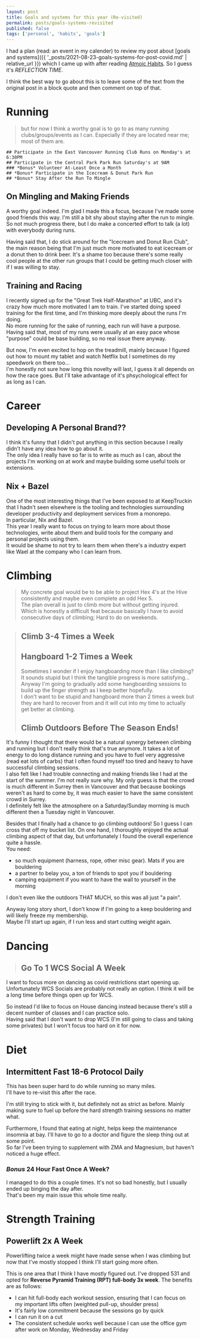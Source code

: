 ```yaml
---
layout: post
title: Goals and systems for this year (Re-visited)
permalink: posts/goals-systems-revisited
published: false
tags: ['personal', 'habits', 'goals']
---
```


I had a plan (read: an event in my calender) to review my post about [goals and systems]({{ '_posts/2021-08-23-goals-systems-for-post-covid.md' | relative_url }}) which I came up with after reading [Atmoic Habits](https://www.goodreads.com/book/show/40121378-atomic-habits). So I guess it's *REFLECTION TIME*.    
   
I think the best way to go about this is to leave some of the text from the original post in a block quote and then comment on top of that.    


# Running
> but for now I think a worthy goal is to go to as many running clubs/groups/events as I can. Especially if they are located near me; most of them are. 

```
## Participate in the East Vancouver Running Club Runs on Monday's at 6:30PM
## Participate in the Central Park Park Run Saturday's at 9AM 
### *Bonus* Volunteer At-Least Once a Month
## *Bonus* Participate in the Icecream & Donut Park Run
## *Bonus* Stay After the Run To Mingle
```

## On Mingling and Making Friends
A worthy goal indeed. I'm glad I made this a focus, because I've made some good friends this way. I'm still a bit shy about staying after the run to mingle. So not much progress there, but I do make a concerted effort to talk (a lot) with everybody during runs.    

Having said that, I do stick around for the "Icecream and Donut Run Club", the main reason being that I'm just much more motivated to eat icecream or a donut then to drink beer. It's a shame too because there's some really cool people at the other run groups that I could be getting much closer with if I was willing to stay.   
## Training and Racing
I recently signed up for the "Great Trek Half-Marathon" at UBC, and it's crazy how much more motivated I am to train. I've started doing speed training for the first time, and I'm thinking more deeply about the runs I'm doing.   
No more running for the sake of running, each run will have a purpose. Having said that, most of my runs were usually at an easy pace whose "purpose" could be base building, so no real issue there anyway.    
   
But now, I'm even excited to hop on the treadmill, mainly because I figured out how to mount my tablet and watch Netflix but I sometimes do my speedwork on there too...    
I'm honestly not sure how long this novelty will last, I guess it all depends on how the race goes. But I'll take advantage of it's phsychological effect for as long as I can.

# Career
## Developing A Personal Brand??
I think it's funny that I didn't put anything in this section because I really didn't have any idea how to go about it.     
The only idea I really have so far is to write as much as I can, about the projects I'm working on at work and maybe building some useful tools or extensions.    

## Nix + Bazel
One of the most interesting things that I've been exposed to at KeepTruckin that I hadn't seen elsewhere is the tooling and technologies surrounding developer productivity and deployment services from a monorepo.    
In particular, Nix and Bazel.    
This year I really want to focus on trying to learn more about those technologies, write about them and build tools for the company and personal projects using them.   
It would be shame to not try to learn them when there's a industry expert like Wael at the company who I can learn from. 

# Climbing
> My concrete goal would be to be able to project Hex 4's at the Hive consistently and maybe even complete an odd Hex 5.     
The plan overall is just to climb more but without getting injured. Which is honestly a difficult feat because basically I have to avoid consecutive days of climbing; Hard to do on weekends.   

> ## Climb 3-4 Times a Week 
> ## Hangboard 1-2 Times a Week
>Sometimes I wonder if I enjoy hangboarding more than I like climbing? It sounds stupid but I think the tangible progress is more satisfying...
Anyway I'm going to gradually add some hangboarding sessions to build up the finger strength as I keep better hopefully.    
I don't want to be stupid and hangboard more than 2 times a week but they are hard to recover from and it will cut into my time to actually get better at climbing.
> ## Climb Outdoors Before The Season Ends!

It's funny I thought that there would be a natural synergy between climbing and running but I don't really think that's true anymore. It takes a lot of energy to do long distance running and you have to fuel very aggressive (read eat lots of carbs) that I often found myself too tired and heavy to have successful climbing sessions.   
I also felt like I had trouble connecting and making friends like I had at the start of the summer. I'm not really sure why. My only guess is that the crowd is much different in Surrey then in Vancouver and that because bookings weren't as hard to come by, it was much easier to have the same consistent crowd in Surrey.   
I definitely felt like the atmosphere on a Saturday/Sunday morning is much different then a Tuesday night in Vancouver.    
    
Besides that I finally had a chance to go climbing outdoors! So I guess I can cross that off my bucket list. On one hand, I thoroughly enjoyed the actual climbing aspect of that day, but unfortunately I found the overall experience quite a hassle.   
You need:
- so much equipment (harness, rope, other misc gear). Mats if you are bouldering
- a partner to belay you, a ton of friends to spot you if bouldering
- camping equipment if you want to have the wall to yourself in the morning

I don't even like the outdoors THAT MUCH, so this was all just "a pain". 

Anyway long story short, I don't know if I'm going to a keep bouldering and will likely freeze my membership.   
Maybe I'll start up again, if I run less and start cutting weight again. 

# Dancing
> ## Go To 1 WCS Social A Week
I want to focus more on dancing as covid restrictions start opening up.  Unfortunately WCS Socials are probably not really an option. I think it will be a long time before things open up for WCS.   
   
So instead I'd like to focus on House dancing instead because there's still a decent number of classes and I can practice solo.   
Having said that I don't want to drop WCS (I'm still going to class and taking some privates) but I won't focus too hard on it for now.   


# Diet
## Intermittent Fast 18-6 Protocol Daily
This has been super hard to do while running so many miles.   
I'll have to re-visit this after the race.   
  
I'm still trying to stick with it, but definitely not as strict as before. Mainly making sure to fuel up before the hard strength training sessions no matter what.   

Furthermore, I found that eating at night, helps keep the maintenance insomnia at bay. I'll have to go to a doctor and figure the sleep thing out at some point.   
So far I've been trying to supplement with ZMA and Magnesium, but haven't noticed a huge effect.

### *Bonus* 24 Hour Fast Once A Week?
I managed to do this a couple times. It's not so bad honestly, but I usually ended up binging the day after.   
That's been my main issue this whole time really.  

# Strength Training
## Powerlift 2x A Week
Powerlifting twice a week might have made sense when I was climbing but now that I've mostly stopped I think I'll start going more often.    

This is one area that I think I have mostly figured out. I've dropped 531 and opted for **Reverse Pyramid Training (RPT) full-body 3x week**. The benefits are as follows:
- I can hit full-body each workout session, ensuring that I can focus on my important lifts often (weighted pull-up, shoulder press)
- It's fairly low commitment because the sessions go by quick
- I can run it on a cut
- The consistent schedule works well because I can use the office gym after work on Monday, Wednesday and Friday

